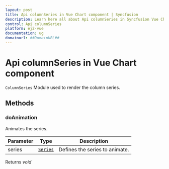 ```yaml
---
layout: post
title: Api columnSeries in Vue Chart component | Syncfusion
description: Learn here all about Api columnSeries in Syncfusion Vue Chart component of Syncfusion Essential JS 2 and more.
control: Api columnSeries 
platform: ej2-vue
documentation: ug
domainurl: ##DomainURL##
---
```


# Api columnSeries in Vue Chart component

`ColumnSeries` Module used to render the column series.

## Methods

### doAnimation

Animates the series.

| Parameter | Type | Description |
|------|------|-------------|
| series |  [`Series`](https://ej2.syncfusion.com/vue/documentation/api-series.html) | Defines the series to animate. |

Returns *void*
